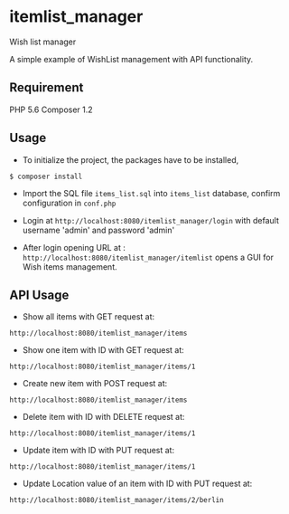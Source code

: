 # itemlist_manager

Wish list manager

A simple example of WishList management with API functionality.

## Requirement

PHP 5.6
Composer 1.2

## Usage

- To initialize the project, the packages have to be installed,

```
$ composer install
```

- Import the SQL file `items_list.sql` into `items_list` database, confirm configuration in `conf.php`

- Login at ```http://localhost:8080/itemlist_manager/login``` with default username 'admin' and password 'admin'

- After login opening URL at : ```http://localhost:8080/itemlist_manager/itemlist``` opens a GUI for Wish items management.


## API Usage

- Show all items with GET request at:

```
http://localhost:8080/itemlist_manager/items
```

- Show one item with ID with GET request at:

```
http://localhost:8080/itemlist_manager/items/1
```

- Create new item with POST request at:
 
```
http://localhost:8080/itemlist_manager/items
```
 
- Delete item with ID with DELETE request at:

```
http://localhost:8080/itemlist_manager/items/1
```

- Update item with ID with PUT request at:

```
http://localhost:8080/itemlist_manager/items/1
```

- Update Location value of an item with ID with PUT request at:

```
http://localhost:8080/itemlist_manager/items/2/berlin
```

